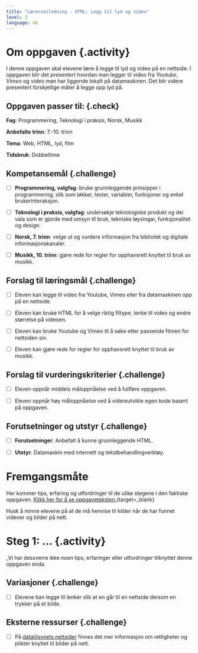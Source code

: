 ```yaml
---
title: "Lærerveiledning - HTML: Legg til lyd og video"
level: 3
language: nb
---
```


# Om oppgaven {.activity}
I denne oppgaven skal elevene lære å legge til lyd og video på en nettside. I oppgaven blir det presentert hvordan man legger til video fra _Youtube_, _Vimeo_ og video man har liggende lokalt på datamaskinen. Det blir videre presentert forskjellige måter å legge opp lyd på.


## Oppgaven passer til: {.check}
 __Fag__: Programmering, Teknologi i praksis, Norsk, Musikk

__Anbefalte trinn__: 7.-10. trinn

__Tema__: Web, HTML, lyd, film

__Tidsbruk__: Dobbeltime


## Kompetansemål {.challenge}

- [ ] __Programmering, valgfag__: bruke grunnleggende prinsipper i programmering, slik som løkker, tester, variabler, funksjoner og enkel brukerinteraksjon.

- [ ] __Teknologi i praksis, valgfag__: undersøkje teknologiske produkt og dei vala som er gjorde med omsyn til bruk, tekniske løysingar, funksjonalitet og design.

- [ ] __Norsk, 7. trinn__: velge ut og vurdere informasjon fra bibliotek og digitale informasjonskanaler.

- [ ] __Musikk, 10. trinn__: gjøre rede for regler for opphavsrett knyttet til bruk av musikk.


## Forslag til læringsmål {.challenge}

- [ ] Eleven kan legge til video fra Youtube, Vimeo eller fra datamaskinen opp på en nettside.
- [ ] Eleven kan bruke HTML for å velge riktig filtype, lenke til video og endre størrelse på videoen.
- [ ] Eleven kan bruke Youtube og Vimeo til å søke etter passende filmen for nettsiden sin. 
- [ ] Eleven kan gjøre rede for regler for opphavsrett knyttet til bruk av musikk.


## Forslag til vurderingskriterier {.challenge}

- [ ] Eleven oppnår middels måloppnåelse ved å fullføre oppgaven.
- [ ] Eleven oppnår høy måloppnåelse ved å videreutvikle egen kode basert på oppgaven. 


## Forutsetninger og utstyr {.challenge}
- [ ]  __Forutsetninger__: Anbefalt å kunne grunnleggende HTML.

- [ ]  __Utstyr__: Datamaskin med internett og tekstbehandlingverktøy.


# Fremgangsmåte
Her kommer tips, erfaring og utfordringer til de ulike stegene i den faktiske oppgaven. [Klikk her for å se oppgaveteksten.](../lyd_og_bilde/lyd_og_bilde.html){target=_blank}

Husk å minne elevene på at de må henvise til kilder når de har funnet videoer og bilder på nett. 

# Steg 1: ... {.activity}
_Vi har dessverre ikke noen tips, erfaringer eller utfordringer tilknyttet denne oppgaven enda.

## Variasjoner {.challenge}
- [ ] Elevene kan legge til lenker slik at en går til en nettside dersom en trykker på et bilde. 

## Eksterne ressurser {.challenge}
- [ ] På [datatilsynets nettsider](https://www.datatilsynet.no/rettigheter-og-plikter/internett-og-apper/bilder-pa-nett/) finnes det mer informasjon om rettigheter og plikter knyttet til bilder på nett. 
